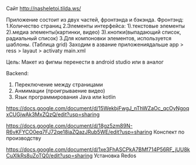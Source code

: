 Сайт http://nasheletoi.tilda.ws/



Приложение состоит из двух частей, фронтэнда и бэкэнда. Фронтэнд:
1.Количество страниц 
2.Элементы интерфейса: 
   1).текстовые элементы 
   2).медиа элементы(картинки, видео) 
   3).кнопки(выпадающий список, радиальный список) 
3.Для компоновки элементов, используется шаблоны. (Таблица grid)   Заходим в азвание приложениядальше app > ress > layaut > activaty main.xml


Цель:
Макет из фигмы перенести в android studio или в аналог

Backend:
1) Переключение между страницами
2) Анмимации (проигрываение видео)
3) Язык программирования Java или kotlin



https://docs.google.com/document/d/15WekbjFwgJ_nThWZaOc_qcOyNgoqxCUGjwAk3MxZQzQ/edit?usp=sharing

https://docs.google.com/document/d/18gz5zm89N-R6vKFYCO0eq7FJ72qe18iaZQazJRub5WE/edit?usp=sharing Конспект по производству

https://docs.google.com/document/d/1xe3FhASCPkA7BMf714P56RF_jUU8kCuXlkRs8uZoTQ0/edit?usp=sharing Установка Redos
